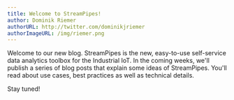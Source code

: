 ```yaml
---
title: Welcome to StreamPipes!
author: Dominik Riemer
authorURL: http://twitter.com/dominikjriemer
authorImageURL: /img/riemer.png
---
```


Welcome to our new blog. StreamPipes is the new, easy-to-use self-service data analytics toolbox for the Industrial IoT. In the coming weeks, we'll publish a series of blog posts that explain some ideas of StreamPipes. You'll read about use cases, best practices as well as technical details.

Stay tuned!

